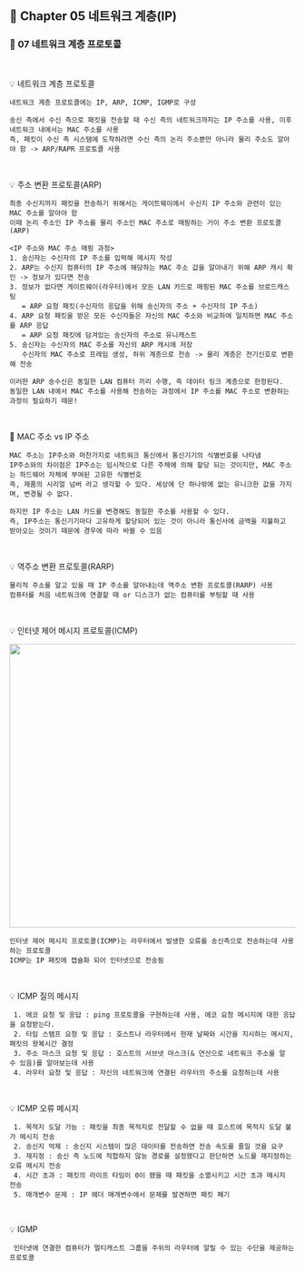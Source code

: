 ## 📕 Chapter 05 네트워크 계층(IP)
### 📙 07 네트워크 계층 프로토콜
</br>

💡 네트워크 계층 프로토콜

    네트워크 계층 프로토콜에는 IP, ARP, ICMP, IGMP로 구성
    
    송신 측에서 수신 측으로 패킷을 전송할 때 수신 측의 네트워크까지는 IP 주소를 사용, 이후 네트워크 내에서는 MAC 주소를 사용
    즉, 패킷이 수신 측 시스템에 도착하려면 수신 측의 논리 주소뿐만 아니라 물리 주소도 알아야 함 -> ARP/RAPR 프로토콜 사용
</br>

💡 주소 변환 프로토콜(ARP)

    최종 수신지까지 패킷을 전송하기 위해서는 게이트웨이에서 수신지 IP 주소와 관련이 있는 MAC 주소를 알아야 함
    이때 논리 주소인 IP 주소를 물리 주소인 MAC 주소로 매핑하는 거이 주소 변환 프로토콜(ARP)
    
    <IP 주소와 MAC 주소 매핑 과정>
    1. 송신자는 수신자의 IP 주소를 입력해 메시지 작성
    2. ARP는 수신지 컴퓨터의 IP 주소에 해당하는 MAC 주소 값을 알아내기 위해 ARP 캐시 확인 -> 정보가 있다면 전송
    3. 정보가 없다면 게이트웨이(라우터)에서 모든 LAN 카드로 매핑된 MAC 주소를 브로드캐스팅 
       = ARP 요청 패킷(수신자의 응답을 위해 송신자의 주소 + 수신자의 IP 주소)
    4. ARP 요청 패킷을 받은 모든 수신자들은 자신의 MAC 주소와 비교하여 일치하면 MAC 주소를 ARP 응답
       = ARP 요청 패킷에 담겨있는 송신자의 주소로 유니캐스트
    5. 송신자는 수신자의 MAC 주소를 자신의 ARP 캐시에 저장
       수신자의 MAC 주소로 프레임 생성, 하위 계층으로 전송 -> 물리 계층은 전기신호로 변환해 전송
       
    이러한 ARP 송수신은 동일한 LAN 컴퓨터 끼리 수행, 즉 데이터 링크 계층으로 한정된다.
    동일한 LAN 내에서 MAC 주소를 사용해 전송하는 과정에서 IP 주소를 MAC 주소로 변환하는 과정이 필요하기 때문!
</br>

📍 MAC 주소 vs IP 주소

    MAC 주소는 IP주소와 마찬가지로 네트워크 통신에서 통신기기의 식별번호를 나타냄
    IP주소와의 차이점은 IP주소는 임시적으로 다른 주체에 의해 할당 되는 것이지만, MAC 주소는 하드웨어 자체에 부여된 고유한 식별번호 
    즉, 제품의 시리얼 넘버 라고 생각할 수 있다. 세상에 단 하나밖에 없는 유니크한 값을 가지며, 변경될 수 없다.
    
    하지만 IP 주소는 LAN 카드를 변경해도 동일한 주소를 사용할 수 있다. 
    즉, IP주소는 통신기기마다 고유하게 할당되어 있는 것이 아니라 통신사에 금액을 지불하고 받아오는 것이기 때문에 경우에 따라 바뀔 수 있음
</br>

💡 역주소 변환 프로토콜(RARP)

    물리적 주소를 알고 있을 때 IP 주소를 알아내는데 역주소 변환 프로토콜(RARP) 사용
    컴퓨터를 처음 네트워크에 연결할 때 or 디스크가 없는 컴퓨터를 부팅할 때 사용
</br>

💡 인터넷 제어 메시지 프로토콜(ICMP)
<p align="center"><img src="https://user-images.githubusercontent.com/45066381/154195225-037b4608-3239-43ce-9e43-269ec8a5cd80.jpg" width="800" height="500"/></p>

    인터넷 제어 메시지 프로토콜(ICMP)는 라우터에서 발생한 오류를 송신측으로 전송하는데 사용하는 프로토콜
    ICMP는 IP 패킷에 캡슐화 되어 인터넷으로 전송됨
</br>

💡 ICMP 질의 메시지

     1. 에코 요청 및 응답 : ping 프로토콜을 구현하는데 사용, 에코 요청 메시지에 대한 응답을 요청받는다.
     2. 타임 스탬프 요청 및 응답 : 호스트나 라우터에서 현재 날짜와 시간을 지시하는 메시지, 패킷의 왕복시간 결정
     3. 주소 마스크 요청 및 응답 : 호스트의 서브넷 마스크(& 연산으로 네트워크 주소를 알 수 있음)를 알아보는데 사용
     4. 라우터 요청 및 응답 : 자신의 네트워크에 연결된 라우터의 주소를 요청하는데 사용
</br>

💡 ICMP 오류 메시지

     1. 목적지 도달 가능 : 패킷을 최종 목적지로 전달할 수 없을 때 호스트에 목적지 도달 불가 메시지 전송
     2. 송신지 억제 : 송신지 시스템이 많은 데이터를 전송하면 전송 속도를 줄일 것을 요구
     3. 재지정 : 송신 측 노드에 적합하지 않능 경로를 설정했다고 판단하면 노드를 재지정하는 오류 메시지 전송
     4. 시간 초과 : 패킷의 라이프 타임이 0이 됐을 때 패킷을 소멸시키고 시간 초과 메시지 전송
     5. 매개변수 문제 : IP 헤더 매개변수에서 문제를 발견하면 패킷 폐기
</br>

💡 IGMP

     인터넷에 연결한 컴퓨터가 멀티캐스트 그룹을 주위의 라우터에 알릴 수 있는 수단을 제공하는 프로토콜
